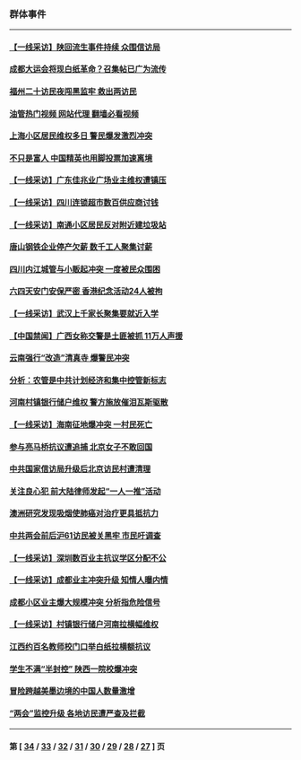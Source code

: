 ### 群体事件
---
#### [【一线采访】陕回流生事件持续 众围信访局](../../pages/ncid279/n14040242.md?07240445) 
#### [成都大运会将现白纸革命？召集帖已广为流传](../../pages/ncid279/n14033119.md?07240445) 
#### [福州二十访民夜闯黑监牢 救出两访民](../../pages/ncid279/n14031617.md?07240445) 
#### [油管热门视频 网站代理 翻墙必看视频](http://138.2.39.72:81/youtube.html?epic-marker?07240445)
#### [上海小区居民维权多日 警民爆发激烈冲突](../../pages/ncid279/n14029221.md?07240445) 
#### [不只是富人 中国精英也用脚投票加速离境](../../pages/ncid279/n14029086.md?07240445) 
#### [【一线采访】广东佳兆业广场业主维权遭镇压](../../pages/ncid279/n14028175.md?07240445) 
#### [【一线采访】四川连锁超市数百供应商讨钱](../../pages/ncid279/n14025102.md?07240445) 
#### [【一线采访】南通小区居民反对附近建垃圾站](../../pages/ncid279/n14021690.md?07240445) 
#### [唐山钢铁企业停产欠薪 数千工人聚集讨薪](../../pages/ncid279/n14017404.md?07240445) 
#### [四川内江城管与小贩起冲突 一度被民众围困](../../pages/ncid279/n14015922.md?07240445) 
#### [六四天安门安保严密 香港纪念活动24人被拘](../../pages/ncid279/n14009800.md?07240445) 
#### [【一线采访】武汉上千家长聚集要就近入学](../../pages/ncid279/n14009497.md?07240445) 
#### [【中国禁闻】广西女称交警是土匪被抓 11万人声援](../../pages/ncid279/n14006869.md?07240445) 
#### [云南强行“改造”清真寺 爆警民冲突](../../pages/ncid279/n14005561.md?07240445) 
#### [分析：农管是中共计划经济和集中控管新标志](../../pages/ncid279/n14000665.md?07240445) 
#### [河南村镇银行储户维权 警方施放催泪瓦斯驱散](../../pages/ncid279/n13998750.md?07240445) 
#### [【一线采访】海南征地爆冲突 一村民死亡](../../pages/ncid279/n13989137.md?07240445) 
#### [参与亮马桥抗议遭追捕 北京女子不敢回国](../../pages/ncid279/n13985420.md?07240445) 
#### [中共国家信访局升级后北京访民村遭清理](../../pages/ncid279/n13984826.md?07240445) 
#### [关注良心犯 前大陆律师发起“一人一推”活动](../../pages/ncid279/n13980524.md?07240445) 
#### [澳洲研究发现吸烟使肺癌对治疗更具抵抗力](../../pages/ncid279/n13977762.md?07240445) 
#### [中共两会前后沪61访民被关黑牢 市民吁调查](../../pages/ncid279/n13976054.md?07240445) 
#### [【一线采访】深圳数百业主抗议学区分配不公](../../pages/ncid279/n13976680.md?07240445) 
#### [【一线采访】成都业主冲突升级 知情人曝内情](../../pages/ncid279/n13965289.md?07240445) 
#### [成都小区业主爆大规模冲突 分析指危险信号](../../pages/ncid279/n13964520.md?07240445) 
#### [【一线采访】村镇银行储户河南拉横幅维权](../../pages/ncid279/n13964555.md?07240445) 
#### [江西约百名教师校门口举白纸拉横额抗议](../../pages/ncid279/n13958579.md?07240445) 
#### [学生不满“半封控” 陕西一院校爆冲突](../../pages/ncid279/n13946647.md?07240445) 
#### [冒险跨越美墨边境的中国人数量激增](../../pages/ncid279/n13946742.md?07240445) 
#### [“两会”监控升级 各地访民遭严查及拦截](../../pages/ncid279/n13942702.md?07240445) 

---
#### 第 [ [34](./34.md?07240445) / [33](./33.md?07240445) / [32](./32.md?07240445) / [31](./31.md?07240445) / [30](./30.md?07240445) / [29](./29.md?07240445) / [28](./28.md?07240445) / [27](./27.md?07240445) ] 页

